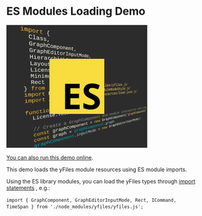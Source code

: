 # ES Modules Loading Demo

<img src="../../resources/image/esmodules.png" alt="demo-thumbnail" height="320"/>

[You can also run this demo online](https://live.yworks.com/demos/loading/esmodules/index.html).

This demo loads the yFiles module resources using ES module imports.

Using the ES library modules, you can load the yFiles types through [import statements](https://developer.mozilla.org/en-US/docs/Web/JavaScript/Reference/Statements/import) , e.g.:

`import { GraphComponent, GraphEditorInputMode, Rect, ICommand, TimeSpan } from './node_modules/yfiles/yfiles.js';`
